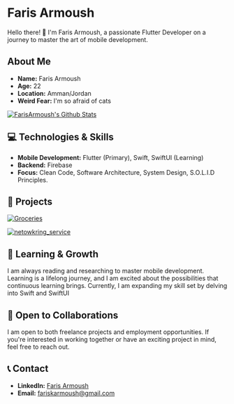# Faris Armoush

Hello there! 👋 I'm Faris Armoush, a passionate Flutter Developer on a journey to master the art of mobile development.

## About Me

- **Name:** Faris Armoush
- **Age:** 22
- **Location:** Amman/Jordan
- **Weird Fear:** I'm so afraid of cats

[![FarisArmoush's Github Stats](https://github-readme-stats.vercel.app/api?username=FarisArmoush&count_private=true&show_icons=true)](https://github.com/FarisArmoush)

## 💻 Technologies & Skills

- **Mobile Development:** Flutter (Primary), Swift, SwiftUI (Learning)
- **Backend:** Firebase
- **Focus:** Clean Code, Software Architecture, System Design, S.O.L.I.D Principles.

## 🚀 Projects
[![Groceries](https://github-readme-stats.vercel.app/api/pin/?username=FarisArmoush&repo=groceries)](https://github.com/FarisArmoush/groceries)

[![netowkring_service](https://github-readme-stats.vercel.app/api/pin/?username=FarisArmoush&repo=networking_service)](https://github.com/FarisArmoush/networking_service)



## 🌱 Learning & Growth

I am always reading and researching to master mobile development. Learning is a lifelong journey, and I am excited about the possibilities that continuous learning brings. Currently, I am expanding my skill set by delving into Swift and SwiftUI

## 🤝 Open to Collaborations

I am open to both freelance projects and employment opportunities. If you're interested in working together or have an exciting project in mind, feel free to reach out.

## 📞 Contact

- **LinkedIn:** [Faris Armoush](https://www.linkedin.com/in/farisarmoush/)
- **Email:** fariskarmoush@gmail.com
